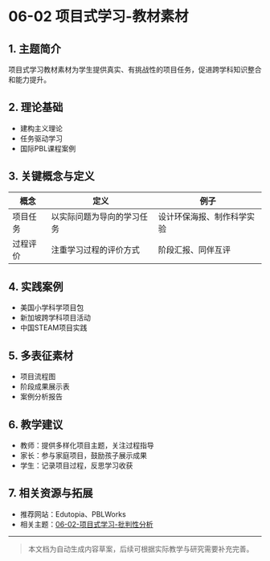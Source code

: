 # 06-02 项目式学习-教材素材

## 1. 主题简介
项目式学习教材素材为学生提供真实、有挑战性的项目任务，促进跨学科知识整合和能力提升。

## 2. 理论基础
- 建构主义理论
- 任务驱动学习
- 国际PBL课程案例

## 3. 关键概念与定义
| 概念 | 定义 | 例子 |
|------|------|------|
| 项目任务 | 以实际问题为导向的学习任务 | 设计环保海报、制作科学实验 |
| 过程评价 | 注重学习过程的评价方式 | 阶段汇报、同伴互评 |

## 4. 实践案例
- 美国小学科学项目包
- 新加坡跨学科项目活动
- 中国STEAM项目实践

## 5. 多表征素材
- 项目流程图
- 阶段成果展示表
- 案例分析报告

## 6. 教学建议
- 教师：提供多样化项目主题，关注过程指导
- 家长：参与家庭项目，鼓励孩子展示成果
- 学生：记录项目过程，反思学习收获

## 7. 相关资源与拓展
- 推荐网站：Edutopia、PBLWorks
- 相关主题：[06-02-项目式学习-批判性分析](./06-02-项目式学习-批判性分析.md)

---

> 本文档为自动生成内容草案，后续可根据实际教学与研究需要补充完善。 